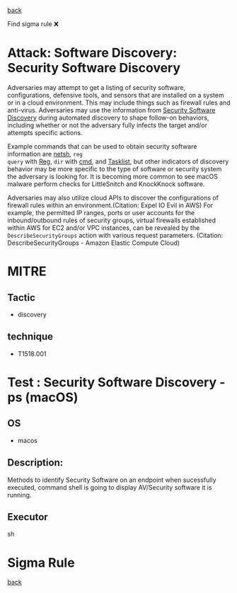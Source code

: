 
[back](../index.md)

Find sigma rule :x: 

# Attack: Software Discovery: Security Software Discovery 

Adversaries may attempt to get a listing of security software, configurations, defensive tools, and sensors that are installed on a system or in a cloud environment. This may include things such as firewall rules and anti-virus. Adversaries may use the information from [Security Software Discovery](https://attack.mitre.org/techniques/T1518/001) during automated discovery to shape follow-on behaviors, including whether or not the adversary fully infects the target and/or attempts specific actions.

Example commands that can be used to obtain security software information are [netsh](https://attack.mitre.org/software/S0108), <code>reg query</code> with [Reg](https://attack.mitre.org/software/S0075), <code>dir</code> with [cmd](https://attack.mitre.org/software/S0106), and [Tasklist](https://attack.mitre.org/software/S0057), but other indicators of discovery behavior may be more specific to the type of software or security system the adversary is looking for. It is becoming more common to see macOS malware perform checks for LittleSnitch and KnockKnock software.

Adversaries may also utilize cloud APIs to discover the configurations of firewall rules within an environment.(Citation: Expel IO Evil in AWS) For example, the permitted IP ranges, ports or user accounts for the inbound/outbound rules of security groups, virtual firewalls established within AWS for EC2 and/or VPC instances, can be revealed by the <code>DescribeSecurityGroups</code> action with various request parameters. (Citation: DescribeSecurityGroups - Amazon Elastic Compute Cloud)

# MITRE
## Tactic
  - discovery


## technique
  - T1518.001


# Test : Security Software Discovery - ps (macOS)
## OS
  - macos


## Description:
Methods to identify Security Software on an endpoint
when sucessfully executed, command shell  is going to display AV/Security software it is running.


## Executor
sh

# Sigma Rule


[back](../index.md)
